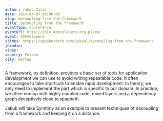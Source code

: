 ```yaml
---
author: Jakub Zalas
date: 2014-04-07 09:00:00
slug: decoupling-from-the-framework
title: Decoupling from the framework
eventType: conference
eventUrl: http://2014.4developers.org.pl/en/
event: 4Developers
slides: https://speakerdeck.com/jakzal/decoupling-from-the-framework
joindin:
video:
country: Poland
city: Warsaw
---
```


A framework, by definition, provides a basic set of tools for application development we can use to avoid writing repeatable code. It often encourages to take shortcuts to enable rapid development. In theory, we only need to implement the part which is specific to our domain. In practice, we often end up with highly coupled code, mixed layers and a dependency graph deceptively close to spaghetti.
 
Jakub will take Symfony as an example to present techniques of decoupling from a framework and keeping it on a distance.

<script async class="speakerdeck-embed" data-id="0e74b9d0a0590131f6cc2abc05ca10ad" data-ratio="1.33333333333333" src="//speakerdeck.com/assets/embed.js"></script>
